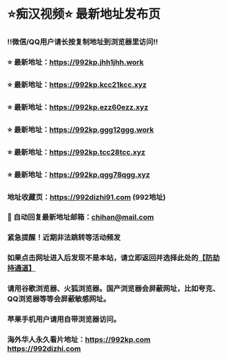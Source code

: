 # ⭐️痴汉视频⭐️ 最新地址发布页

### ‼️微信/QQ用户请长按复制地址到浏览器里访问‼️

### ⭐️ 最新地址：https://992kp.jhh1jhh.work

### ⭐️ 最新地址：https://992kp.kcc21kcc.xyz

### ⭐️ 最新地址：https://992kp.ezz60ezz.xyz

### ⭐️ 最新地址：https://992kp.ggg12ggg.work

### ⭐️ 最新地址：https://992kp.tcc28tcc.xyz

### ⭐️ 最新地址：https://992kp.qgg78qgg.xyz



### 地址收藏页：https://992dizhi91.com (992地址)
### 📧 自动回复最新地址邮箱：chihan@mail.com
### 紧急提醒！近期非法跳转等活动频发
### 如果点击网址进入后发现不是本站，请立即返回并选择此处的[【防劫持通道】](https://23.224.130.222:7583)
### 请用谷歌浏览器、火狐浏览器。国产浏览器会屏蔽网址，比如夸克、QQ浏览器等等会屏蔽敏感网址。
### 苹果手机用户请用自带浏览器访问。
### 海外华人永久看片地址：https://992kp.com  https://992dizhi.com
